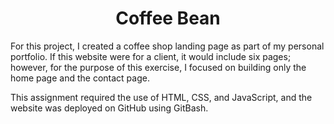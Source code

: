 <h1 align="center">
  Coffee Bean
</h1>

For this project, I created a coffee shop landing page as part of my personal portfolio. If this website were for a client, it would include six pages; however, for the purpose of this exercise, I focused on building only the home page and the contact page.

This assignment required the use of HTML, CSS, and JavaScript, and the website was deployed on GitHub using GitBash.
